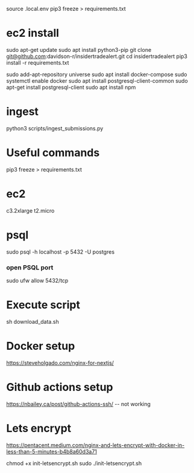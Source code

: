 
source .local.env
pip3 freeze > requirements.txt

# ec2 install


sudo apt-get update
sudo apt install python3-pip
git clone git@github.com:davidson-r/insidertradealert.git
cd insidertradealert
pip3 install -r requirements.txt

sudo add-apt-repository universe
sudo apt install docker-compose
sudo systemctl enable docker
sudo apt install postgresql-client-common
sudo apt-get install postgresql-client
sudo apt install npm


# ingest

python3 scripts/ingest_submissions.py

# Useful commands

pip3 freeze > requirements.txt


# ec2
c3.2xlarge
t2.micro


# psql
sudo psql -h localhost -p 5432 -U postgres

### open PSQL port
sudo ufw allow 5432/tcp


# Execute script
sh download_data.sh

# Docker setup
https://steveholgado.com/nginx-for-nextjs/


# Github actions setup
https://nbailey.ca/post/github-actions-ssh/
-- not working

# Lets encrypt
https://pentacent.medium.com/nginx-and-lets-encrypt-with-docker-in-less-than-5-minutes-b4b8a60d3a71

chmod +x init-letsencrypt.sh
sudo ./init-letsencrypt.sh

